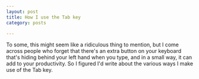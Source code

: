 ```yaml
---
layout: post
title: How I use the Tab key
category: posts

---
```


To some, this might seem like a ridiculous thing to mention, but I come across people who forget that there's an extra button on your keyboard that's hiding behind your left hand when you type, and in a small way, it can add to your productivity. So I figured I'd write about the various ways I make use of the Tab key.

<!--
	- finding packages with apt-get auto-fill
	- finding files in a directory
	- alternative to enter
	- application support for it
	-->